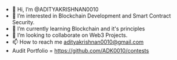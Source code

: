 - 👋 Hi, I’m @ADITYAKRISHNAN0010
- 👀 I’m interested in Blockchain Development and Smart Contract Security.
- 🌱 I’m currently learning Blockchain and it's principles
- 💞️ I’m looking to collaborate on Web3 Projects.
- 📫 How to reach me adityakrishnan0010@gmail.com
- Audit Portfolio = https://github.com/ADK0010/contests

<!---
ADK0010/ADK0010 is a ✨ special ✨ repository because its `README.md` (this file) appears on your GitHub profile.
You can click the Preview link to take a look at your changes.
--->

